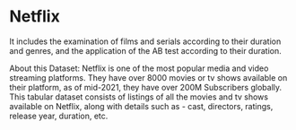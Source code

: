 # Netflix

It includes the examination of films and serials according to their duration and genres, and the application of the AB test according to their duration.

About this Dataset: Netflix is one of the most popular media and video streaming platforms. They have over 8000 movies or tv shows available on their platform, 
as of mid-2021, they have over 200M Subscribers globally. This tabular dataset consists of listings of all the movies and tv shows available on Netflix, along with 
details such as - cast, directors, ratings, release year, duration, etc.
